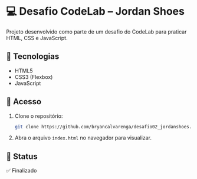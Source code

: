 # 💻 Desafio CodeLab – Jordan Shoes

Projeto desenvolvido como parte de um desafio do CodeLab para praticar HTML, CSS e JavaScript.

## 🚀 Tecnologias

- HTML5  
- CSS3 (Flexbox)  
- JavaScript

## 🔗 Acesso

1. Clone o repositório:
   
   ```bash
   git clone https://github.com/bryancalvarenga/desafio02_jordanshoes.git

2. Abra o arquivo `index.html` no navegador para visualizar.

## 📌 Status

✅ Finalizado
